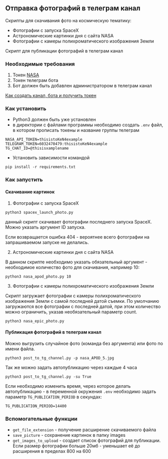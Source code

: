 ## Отправка фотографий в телеграм канал

Скрипты для скачивания фото на космическую тематику:
- Фотографии с запуска SpaceX 
- Астрономические картинки дня с сайта NASA
- Фотографии с камеры полихроматического изображения Земли

Скрипт для публикации фотографий в телеграм канал


### Необходимые требования

1. Токен [NASA](https://api.nasa.gov/)
2. Токен телеграм бота
3. Бот должен быть добавлен администратором в телеграм канал

[Как создать канал, бота и получить токен](https://smmplanner.com/blog/otlozhennyj-posting-v-telegram/)

### Как установить

- Python3 должен быть уже установлен
- в директории с файлами программы необходимо создать `.env` файл, в котором прописать токены и название группы телеграм
```
NASA_API_TOKEN=thisistoKeN4example
TELEGRAM_TOKEN=6032470479:thisistoKeN4example
TG_CHAT_ID=@thisisxamplename

```
- Установить зависимости командой
```
pip install -r requirements.txt
```
### Как запустить

#### Скачивание картинок

1. Фотографии с запуска SpaceX
```
python3 spacex_launch_photo.py
```
данный скрипт скачивает фотографии последнего запуска SpaceX. Можно указать аргумент ID запуска.

Если возвращается ошибка 404 - вероятнее всего фотографии на запрашиваемом запуске не делались. 

2. Астрономические картинки дня с сайта NASA

В данном скрипте необходимо указать обязательный аргумент - необходимое количество фото для скачивания, например 10:

```
python3 nasa_apod_photo.py 10
```
3. Фотографии с камеры полихроматического изображения Земли

Скрипт загружает фотографии с камеры полихроматического изображения Земли с самой последней датой съемки. По умолчанию загружаются все фотографии с последней датой, при этом количество можно ограничить, указав необязательный параметр count.

```
python3 nasa_epic_photo.py
```
#### Публикация фотографий в телеграм канал

Можно выгрузить случайное фото (команда без аргумента) или фото по имени файла. 
```
python3 post_to_tg_channel.py -p nasa_APOD_5.jpg
```
Так же можно задать автопубликацию через каждые 4 часа
```
python3 post_to_tg_channel.py -su True
```
Если необходимо изменить время, через которое делать автопубликацию - в переменной окружения `.env` необходимо задать параметр  `TG_PUBLICATION_PERIOD` в секундах:
```
TG_PUBLICATION_PERIOD=14400
```

### Вспомогательные функции


- `get_file_extension` - получение расширение скачиваемого файла
- `save_picture` - сохранение картинок в папку images
- `get_images_to_upload` - создает список фотографий для публикации. Если размер фотографии больше 20мб - уменьшает её до расширения в пределах 800 на 600
